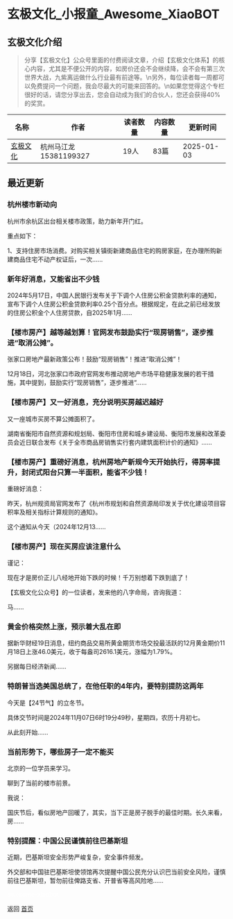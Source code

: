 # 玄极文化_小报童_Awesome_XiaoBOT

## 玄极文化介绍
> 分享【玄极文化】公众号里面的付费阅读文章，介绍【玄极文化体系】的核心内容，尤其是不便公开的内容，如房价还会不会继续降，会不会有第三次世界大战，九紫离运做什么行业最有前途等。\n另外，每位读者每一周都可以免费提问一个问题，我会尽最大的可能来回答的。\n如果您觉得这个专栏很好的话，请您分享出去，您会自动成为我们的合伙人，您还会获得40%的奖赏。  
  


|名称|作者|读者数量|内容数量|更新时间|
|---|---|---|---|---|
|[玄极文化](https://xiaobot.net/p/xuanjiwenhua?refer=0b133df9-27dc-423b-8101-639049001c13)|杭州马江龙15381199327|19人|83篇|2025-01-03|

## 最近更新
### 杭州楼市新动向

杭州市余杭区出台相关楼市政策，助力新年开门红。

重点如下：‍‍‍‍‍

1、支持住房市场消费。对购买相关镇街新建商品住宅的购房家庭，在办理所购新建商品住宅不动产权证后，一次......

### 新年好消息，又能省出不少钱

2024年5月17日，中国人民银行发布关于下调个人住房公积金贷款利率的通知，宣布下调个人住房公积金贷款利率0.25个百分点。根据规定，在此之前已经发放的住房公积金个人住房贷款，自2025年1月......

### 【楼市房产】越等越划算！官网发布鼓励实行“现房销售”，逐步推进“取消公摊”。

张家口房地产最新政策公布！鼓励“现房销售”！推进“取消公摊”！

12月18日，河北张家口市政府官网发布推动房地产市场平稳健康发展的若干措施，其中提到，鼓励实行“现房销售”，逐步推进“......

### 【楼市房产】又一好消息，充分说明买房越迟越好

又一座城市买房不算公摊面积了。

湖南省衡阳市自然资源和规划局、衡阳市住房和城乡建设局、衡阳市发展和改革委员会近日联合发布《关于全市商品房销售实行套内建筑面积计价的通知》......

### 【楼市房产】重磅好消息，杭州房地产新规今天开始执行，得房率提升，封闭式阳台只算一半面积，能省不少钱！

重磅好消息：

昨天，杭州规资局官网发布了《杭州市规划和自然资源局印发关于优化建设项目容积率及相关指标计算规则的通知》。

这个通知从今天（2024年12月13......

### 【楼市房产】现在买房应该注意什么

 谨记：

现在才是房价正儿八经地开始下跌的时候！千万别想着下跌到底了！

【玄极文化公众号】的一位读者，发来他的八字命局，咨询我道：

马......

### 黄金价格突然上涨，预示着大乱在即

据新华财经19日消息，纽约商品交易所黄金期货市场交投最活跃的12月黄金期价11月18日上涨46.0美元，收于每盎司2616.1美元，涨幅为1.79%。

另据每日经济新闻......

### 特朗普当选美国总统了，在他任职的4年内，要特别提防这两年

今天是【24节气】的立冬节。



具体交节时间是2024年11月07日6时19分49秒，星期四，农历十月初七。



从此刻开始......

### 当前形势下，哪些房子一定不能买

北京的一位学员来学习。

聊到了当前的楼市前景。

我说：

国庆节后，看似房地产回暖了，其实，当下正是房子脱手的最佳时期。长久来看，房......

### 特别提醒：中国公民谨慎前往巴基斯坦

近期，巴基斯坦安全形势严峻复杂，安全事件频发。

外交部和中国驻巴基斯坦使领馆再次提醒中国公民充分认识巴当前安全风险，谨慎前往巴基斯坦，暂勿前往俾路支省、开普省等高风险地......


<a href="https://github.com/Reno9527/awesome-xiaobot" style="color: white; text-decoration: none;">awesome-xiaobot</a>

返回 [首页](../README.md)
